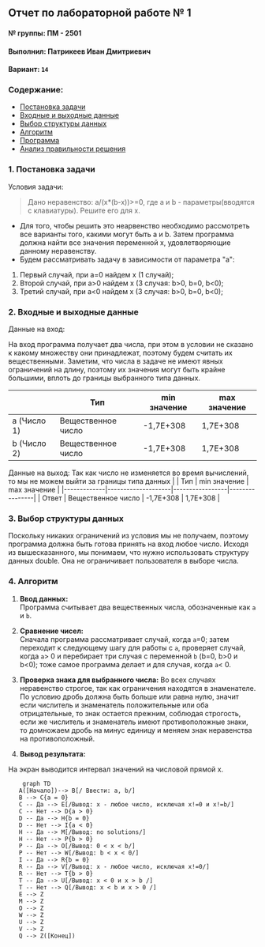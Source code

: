 ## Отчет по лабораторной работе №  1

#### № группы: ПМ - 2501

#### Выполнил: Патрикеев Иван Дмитриевич 

#### Вариант: `14`

### Cодержание:

- [Постановка задачи](#1-постановка-задачи)
- [Входные и выходные данные](#2-входные-и-выходные-данные)
- [Выбор структуры данных](#3-выбор-структуры-данных)
- [Алгоритм](#4-алгоритм)
- [Программа](#5-программа)
- [Анализ правильности решения](#6-анализ-правильности-решения)

### 1. Постановка задачи
Условия задачи:

> Дано неравенство: a/(x*(b-x))>=0, где a и b - параметры(вводятся с клавиатуры). Решите его для x.

- Для того, чтобы решить это неарвенство необходимо рассмотреть все варианты того, какими могут быть a и b. Затем программа должна найти все значения переменной x, удовлетворяющие данному неравенству.
- Будем рассматривать задачу в зависимости от параметра "a":
1) Первый случай, при a=0 найдем x (1 случай);
2) Второй случай, при a>0 найдем x (3 случая: b>0, b=0, b<0);
3) Третий случай, при a<0 найдем x (3 случая: b>0, b=0, b<0);

### 2. Входные и выходные данные
Данные на вход:

На вход программа получает два числа, при этом в условии не сказано к какому множеству они принадлежат, поэтому будем считать их вещественными. Заметим, что числа в задаче не имеют явных ограничений на длину, поэтому их значения могут быть крайне большими, вплоть до границы выбранного типа данных.

|             | Тип                | min значение    | max значение   |
|-------------|--------------------|-----------------|----------------|
| a (Число 1) | Вещественное число |    -1,7E+308    |    1,7E+308    |
| b (Число 2) | Вещественное число |    -1,7E+308    |    1,7E+308    |

Данные на выход:
Так как число не изменяется во время вычислений, то мы не можем выйти за границы типа данных
|             | Тип                | min значение    | max значение   |
|-------------|--------------------|-----------------|----------------|
|    Ответ    | Вещественное число |    -1,7E+308    |    1,7E+308    |



### 3. Выбор структуры данных
Поскольку никаких ограничений из условия мы не получаем, поэтому программа должна быть готова принять на вход любое число. Исходя из вышесказанного, мы понимаем, что нужно использовать структуру данных double. Она не ограничивает пользователя в выборе числа. 
### 4. Алгоритм

1. **Ввод данных:**  
   Программа считывает два вещественных числа, обозначенные как `a` и `b`.

2. **Сравнение чисел:**  
   Сначала программа рассматривает случай, когда `a`=0; затем переходит к следующему шагу для работы с `a`, проверяет случай, когда `a`> 0
   и перебирает три случая с переменной `b` (b=0, b>0 и b<0); тоже самое программа делает и для случая, когда `a`< 0.

3. **Проверка знака для выбранного числа:**
   Во всех случаях неравенство строгое, так как ограничения находятся в знаменателе. 
По условию дробь должна быть больше или равна нулю, значит если числитель и знаменатель 
положительные или оба отрицательные, то знак остается прежним, соблюдая строгость, если же числитель и знаменатель 
имеют противоположные знаки, то домножаем дробь на минус единицу и меняем знак неравенства на противоположный.
4. **Вывод результата:**  

 На экран выводится интервал значений на числовой прямой x.
```mermaid
    graph TD
   A([Начало])--> B[/ Ввести: a, b/]
   B --> C{a = 0}
   C -- Да --> E[/Вывод: x - любое число, исключая x!=0 и x!=b/]
   C -- Нет --> D{a > 0}
   D -- Да --> H{b = 0}
   D -- Нет --> I{a < 0}
   H -- Да --> M[/Вывод: no solutions/]
   H -- Нет --> P{b > 0}
   P -- Да --> O[/Вывод: 0 < x < b/]
   P -- Нет --> W[/Вывод: b < x < 0/]
   I -- Да --> R{b = 0}
   R -- Да --> V[/Вывод: x - любое число, исключая x!=0/]
   R -- Нет --> T{b > 0}
   T -- Да --> U[/Вывод: x < 0 и x > b /]
   T -- Нет --> Q[/Вывод: x < b и x > 0 /]
   E --> Z
   M --> Z
   O --> Z
   W --> Z
   U --> Z
   V --> Z
   Q --> Z([Конец])



